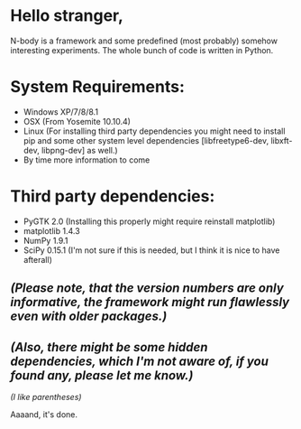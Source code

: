 # Hello stranger,

N-body is a framework and some predefined (most probably) somehow interesting experiments. The whole bunch of code is written in Python.

# System Requirements:
   * Windows XP/7/8/8.1
   * OSX (From Yosemite 10.10.4)
   * Linux (For installing third party dependencies you might need to install pip and some other system level dependencies [libfreetype6-dev, libxft-dev, libpng-dev] as well.)
   * By time more information to come

# Third party dependencies:
   * PyGTK 2.0 (Installing this properly might require reinstall matplotlib)
   * matplotlib 1.4.3
   * NumPy 1.9.1
   * SciPy 0.15.1 (I'm not sure if this is needed, but I think it is nice to have afterall)

*(Please note, that the version numbers are only informative, the framework might run flawlessly even with older packages.)*
--
*(Also, there might be some hidden dependencies, which I'm not aware of, if you found any, please let me know.)*
--
*(I like parentheses)*

Aaaand, it's done.

